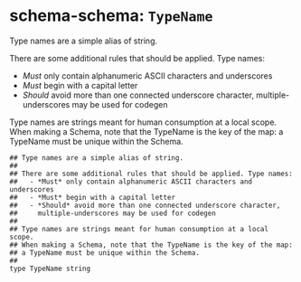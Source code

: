 # schema-schema: `TypeName`

Type names are a simple alias of string.

There are some additional rules that should be applied. Type names:
  - *Must* only contain alphanumeric ASCII characters and underscores
  - *Must* begin with a capital letter
  - *Should* avoid more than one connected underscore character,
    multiple-underscores may be used for codegen

Type names are strings meant for human consumption at a local scope.
When making a Schema, note that the TypeName is the key of the map:
a TypeName must be unique within the Schema.


```ipldsch
## Type names are a simple alias of string.
##
## There are some additional rules that should be applied. Type names:
##   - *Must* only contain alphanumeric ASCII characters and underscores
##   - *Must* begin with a capital letter
##   - *Should* avoid more than one connected underscore character,
##     multiple-underscores may be used for codegen
##
## Type names are strings meant for human consumption at a local scope.
## When making a Schema, note that the TypeName is the key of the map:
## a TypeName must be unique within the Schema.
##
type TypeName string
```
